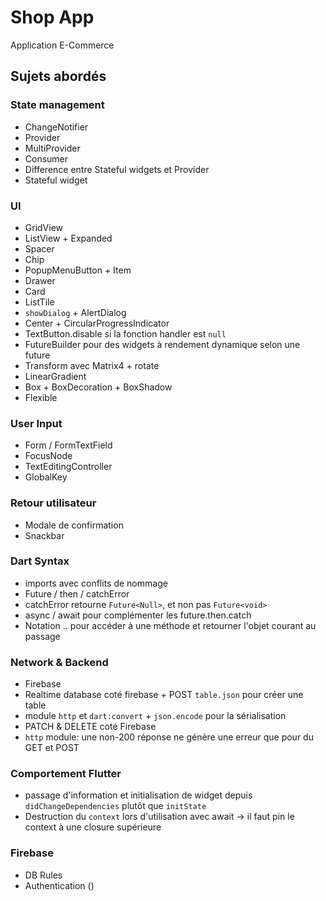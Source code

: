 # Shop App

Application E-Commerce

## Sujets abordés

### State management
- ChangeNotifier
- Provider
- MultiProvider
- Consumer
- Difference entre Stateful widgets et Provider
- Stateful widget

### UI
- GridView
- ListView + Expanded
- Spacer
- Chip
- PopupMenuButton + Item
- Drawer
- Card
- ListTile
- `showDialog` + AlertDialog
- Center + CircularProgressIndicator
- TextButton.disable si la fonction handler est `null`
- FutureBuilder pour des widgets à rendement dynamique selon une future 
- Transform avec Matrix4 + rotate
- LinearGradient
- Box + BoxDecoration + BoxShadow
- Flexible

### User Input
- Form / FormTextField
- FocusNode
- TextEditingController
- GlobalKey

### Retour utilisateur
- Modale de confirmation
- Snackbar

### Dart Syntax
- imports avec conflits de nommage
- Future / then / catchError
- catchError retourne `Future<Null>`, et non pas `Future<void>`
- async / await pour complémenter les future.then.catch
- Notation .. pour accéder à une méthode et retourner l'objet courant au passage

### Network & Backend
- Firebase
- Realtime database coté firebase + POST `table.json` pour créer une table
- module `http` et `dart:convert` + `json.encode` pour la sérialisation
- PATCH & DELETE coté Firebase
- `http` module: une non-200 réponse ne génère une erreur que pour du GET et POST

### Comportement Flutter
- passage d'information et initialisation de widget depuis `didChangeDependencies` plutôt que `initState`
- Destruction du `context` lors d'utilisation avec await -> il faut pin le context à une closure supérieure

### Firebase
- DB Rules
- Authentication ()